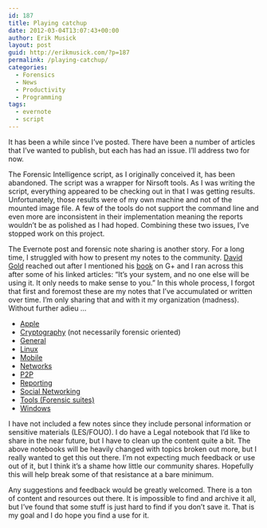 ```yaml
---
id: 187
title: Playing catchup
date: 2012-03-04T13:07:43+00:00
author: Erik Musick
layout: post
guid: http://erikmusick.com/?p=187
permalink: /playing-catchup/
categories:
  - Forensics
  - News
  - Productivity
  - Programming
tags:
  - evernote
  - script
---
```

It has been a while since I&#8217;ve posted. There have been a number of articles that I&#8217;ve wanted to publish, but each has had an issue. I&#8217;ll address two for now.

The Forensic Intelligence script, as I originally conceived it, has been abandoned. The script was a wrapper for Nirsoft tools. As I was writing the script, everything appeared to be checking out in that I was getting results. Unfortunately, those results were of my own machine and not of the mounted image file. A few of the tools do not support the command line and even more are inconsistent in their implementation meaning the reports wouldn&#8217;t be as polished as I had hoped. Combining these two issues, I&#8217;ve stopped work on this project.

The Evernote post and forensic note sharing is another story. For a long time, I struggled with how to present my notes to the community. [David Gold](https://plus.google.com/u/0/100600034652261299279/posts "David Gold's Google Plus account") reached out after I mentioned his [book](http://www.degconsulting.net/evernote.html "Gold's Evernote ebook") on G+ and I ran across this after some of his linked articles: &#8220;It’s your system, and no one else will be using it. It only needs to make sense to you.&#8221; In this whole process, I forgot that first and foremost these are my notes that I&#8217;ve accumulated or written over time. I&#8217;m only sharing that and with it my organization (madness). Without further adieu &#8230;

  * [Apple](https://www.evernote.com/pub/4ncx/forensics-apple "Evernote Share: Forensics - Apple")
  * [Cryptography](https://www.evernote.com/pub/4ncx/cryptography "Evernote Share: Cryptography") (not necessarily forensic oriented)
  * [General](https://www.evernote.com/pub/4ncx/forensics-general "Evernote Share: Forensics - General")
  * [Linux](https://www.evernote.com/pub/4ncx/forensics-linux "Evernote Share: Forensics - Linux")
  * [Mobile](https://www.evernote.com/pub/4ncx/forensics-mobile "Evernote Share: Forensics - Mobile")
  * [Networks](https://www.evernote.com/pub/4ncx/forensics-networks "Evernote Share: Forensics - Networks")
  * [P2P](https://www.evernote.com/pub/4ncx/forensics-p2p "Evernote Share: Forensics - P2P")
  * [Reporting](https://www.evernote.com/pub/4ncx/forensics-reporting "Evernote Share: Forensics - Reporting")
  * [Social Networking](https://www.evernote.com/pub/4ncx/forensics-socialnetworking "Evernote Share: Forensics - Social Networking")
  * [Tools (Forensic suites)](https://www.evernote.com/pub/4ncx/forensics-tools "Evernote Share: Forensics - Tools")
  * [Windows](https://www.evernote.com/pub/4ncx/forensics-windows "Evernote Share: Cryptography")

I have not included a few notes since they include personal information or sensitive materials (LES/FOUO). I do have a Legal notebook that I&#8217;d like to share in the near future, but I have to clean up the content quite a bit. The above notebooks will be heavily changed with topics broken out more, but I really wanted to get this out there. I&#8217;m not expecting much feedback or use out of it, but I think it&#8217;s a shame how little our community shares. Hopefully this will help break some of that resistance at a bare minimum.

Any suggestions and feedback would be greatly welcomed. There is a ton of content and resources out there. It is impossible to find and archive it all, but I&#8217;ve found that some stuff is just hard to find if you don&#8217;t save it. That is my goal and I do hope you find a use for it.